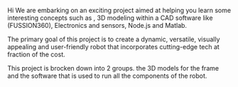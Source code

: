 Hi
We are embarking on an exciting project aimed at helping you learn some interesting 
concepts such as , 3D modeling within a CAD software like (FUSSION360), Electronics and sensors, Node.js and Matlab.

The primary goal of this project is to create a dynamic, versatile, visually appealing and user-friendly robot that incorporates cutting-edge tech at fraction of the cost.

This project is brocken down into 2 groups. the 3D models for the frame and the software that is used to run all the components of the robot.

